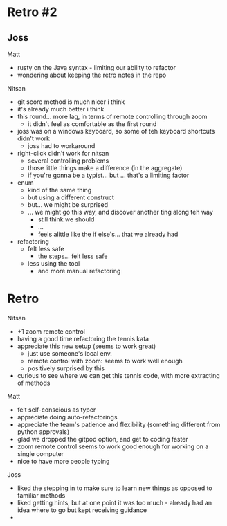# Retro #2

Joss
- 

Matt
- rusty on the Java syntax - limiting our ability to refactor
- wondering about keeping the retro notes in the repo

Nitsan
- git score method is much nicer i think
- it's already much better i think
- this round... more lag, in terms of remote controlling through zoom
  - it didn't feel as comfortable as the first round
- joss was on a windows keyboard, so some of teh keyboard shortcuts didn't work
  - joss had to workaround
- right-click didn't work for nitsan
  - several controlling problems
  - those little things make a difference (in the aggregate)
  - if you're gonna be a typist... but ... that's a limiting factor
- enum
  - kind of the same thing
  - but using a different construct
  - but... we might be surprised
  - ... we might go this way, and discover another ting along teh way
    - still think we should 
    - ...
    - feels alittle like the if else's... that we already had
- refactoring
  - felt less safe
    - the steps... felt less safe
  - less using the tool
    - and more manual refactoring



# Retro

Nitsan
- +1 zoom remote control
- having a good time refactoring the tennis kata
- appreciate this new setup (seems to work great)
  - just use someone's local env.
  - remote control with zoom: seems to work well enough
  - positively surprised by this
- curious to see where we can get this tennis code, with more extracting of methods

Matt
- felt self-conscious as typer
- appreciate doing auto-refactorings
- appreciate the team's patience and flexibility (something different from python approvals)
- glad we dropped the gitpod option, and get to coding faster
- zoom remote control seems to work good enough for working on a single computer
- nice to have more people typing

Joss
- liked the stepping in to make sure to learn new things as opposed to familiar methods
- liked getting hints, but at one point it was too much - already had an idea where to go but kept receiving guidance
- 
